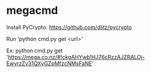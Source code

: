 megacmd
=======

Install PyCrypto: https://github.com/dlitz/pycrypto

Run 'python cmd.py get \<url\>'

Ex: python cmd.py get 'https://mega.co.nz/#!ckgAHYwb!HJ76cRzzAJZRALOj-EwyrzZv31QXyGZpMfzcNMsFaNE'

